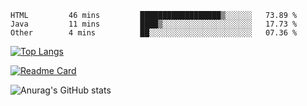 <!--START_SECTION:waka-->
```text
HTML         46 mins         ██████████████████▒░░░░░░   73.89 % 
Java         11 mins         ████▒░░░░░░░░░░░░░░░░░░░░   17.73 % 
Other        4 mins          ██░░░░░░░░░░░░░░░░░░░░░░░   07.36 % 
```
<!--END_SECTION:waka-->

[![Top Langs](https://github-readme-stats.vercel.app/api/top-langs/?username=lemonsoldout&layout=compact)](https://github.com/anuraghazra/github-readme-stats)

[![Readme Card](https://github-readme-stats.vercel.app/api/pin/?username=lemonsoldout&repo=lemonsoldout.github.io)](https://github.com/anuraghazra/github-readme-stats)

![Anurag's GitHub stats](https://github-readme-stats.vercel.app/api?username=lemonsoldout&show_icons=true&theme=radical)
